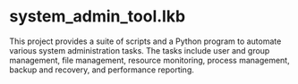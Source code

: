 # system_admin_tool.lkb
This project provides a suite of scripts and a Python program to automate various system administration tasks. The tasks include user and group management, file management, resource monitoring, process management, backup and recovery, and performance reporting.
